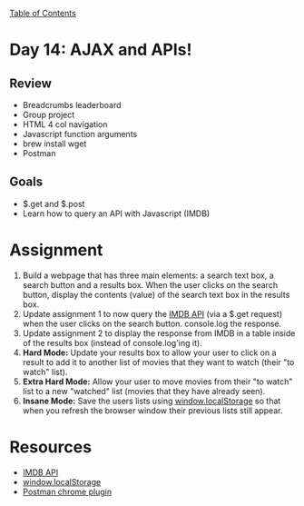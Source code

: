 [Table of Contents](/README.md)

# Day 14: AJAX and APIs!

## Review
- Breadcrumbs leaderboard
- Group project
- HTML 4 col navigation
- Javascript function arguments
- brew install wget
- Postman

## Goals
- $.get and $.post
- Learn how to query an API with Javascript (IMDB)


# Assignment
1. Build a webpage that has three main elements: a search text box, a search button and a results box. When the user clicks on the search button, display the contents (value) of the search text box in the results box.
2. Update assignment 1 to now query the [IMDB API](http://www.omdbapi.com/) (via a $.get request) when the user clicks on the search button. console.log the response.
3. Update assignment 2 to display the response from IMDB in a table inside of the results box (instead of console.log'ing it).
4. **Hard Mode:** Update your results box to allow your user to click on a result to add it to another list of movies that they want to watch (their "to watch" list).
5. **Extra Hard Mode:** Allow your user to move movies from their "to watch" list to a new "watched" list (movies that they have already seen).
6. **Insane Mode:** Save the users lists using [window.localStorage](https://developer.mozilla.org/en-US/docs/Web/API/Window.localStorage) so that when you refresh the browser window their previous lists still appear.



# Resources
- [IMDB API](http://www.omdbapi.com/)
- [window.localStorage](https://developer.mozilla.org/en-US/docs/Web/API/Window.localStorage)
- [Postman chrome plugin](https://chrome.google.com/webstore/detail/postman-rest-client/fdmmgilgnpjigdojojpjoooidkmcomcm?hl=en)
